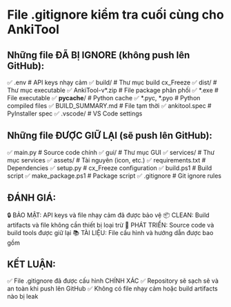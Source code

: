 # File .gitignore kiểm tra cuối cùng cho AnkiTool

## Những file ĐÃ BỊ IGNORE (không push lên GitHub):
✅ .env                    # API keys nhạy cảm
✅ build/                  # Thư mục build cx_Freeze
✅ dist/                   # Thư mục executable
✅ AnkiTool-v*.zip         # File package phân phối
✅ *.exe                   # File executable
✅ __pycache__/            # Python cache
✅ *.pyc, *.pyo           # Python compiled files
✅ BUILD_SUMMARY.md        # File tạm thời
✅ ankitool.spec          # PyInstaller spec
✅ .vscode/               # VS Code settings

## Những file ĐƯỢC GIỮ LẠI (sẽ push lên GitHub):
✅ main.py                # Source code chính
✅ gui/                   # Thư mục GUI
✅ services/              # Thư mục services
✅ assets/                # Tài nguyên (icon, etc.)
✅ requirements.txt       # Dependencies
✅ setup.py               # cx_Freeze configuration
✅ build.ps1             # Build script
✅ make_package.ps1      # Package script
✅ .gitignore            # Git ignore rules

## ĐÁNH GIÁ:
🔒 BẢO MẬT: API keys và file nhạy cảm đã được bảo vệ
📦 CLEAN: Build artifacts và file không cần thiết bị loại trừ
🔧 PHÁT TRIỂN: Source code và build tools được giữ lại
📚 TÀI LIỆU: File cấu hình và hướng dẫn được bao gồm

## KẾT LUẬN:
✅ File .gitignore đã được cấu hình CHÍNH XÁC
✅ Repository sẽ sạch sẽ và an toàn khi push lên GitHub
✅ Không có file nhạy cảm hoặc build artifacts nào bị leak

